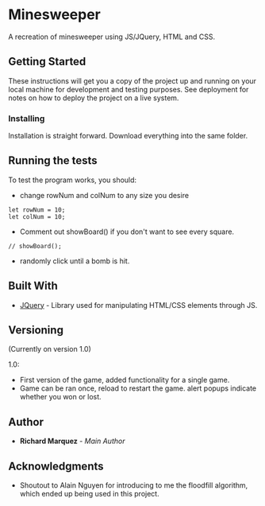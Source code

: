 # Minesweeper

A recreation of minesweeper using JS/JQuery, HTML and CSS.

## Getting Started

These instructions will get you a copy of the project up and running on your local machine for development and testing purposes. See deployment for notes on how to deploy the project on a live system.

### Installing

Installation is straight forward. Download everything into the same folder.

## Running the tests

To test the program works, you should:
* change rowNum and colNum to any size you desire
```
let rowNum = 10;
let colNum = 10;
```
* Comment out showBoard() if you don't want to see every square.
```
// showBoard();
```

* randomly click until a bomb is hit.

## Built With

* [JQuery](https://api.jquery.com/) - Library used for manipulating HTML/CSS elements through JS.

## Versioning
(Currently on version 1.0)

1.0:
* First version of the game, added functionality for a single game. 
* Game can be ran once, reload to restart the game. alert popups indicate whether you won or lost.

## Author

* **Richard Marquez** - *Main Author* 

## Acknowledgments

* Shoutout to Alain Nguyen for introducing to me the floodfill algorithm, which ended up being used in this project.
